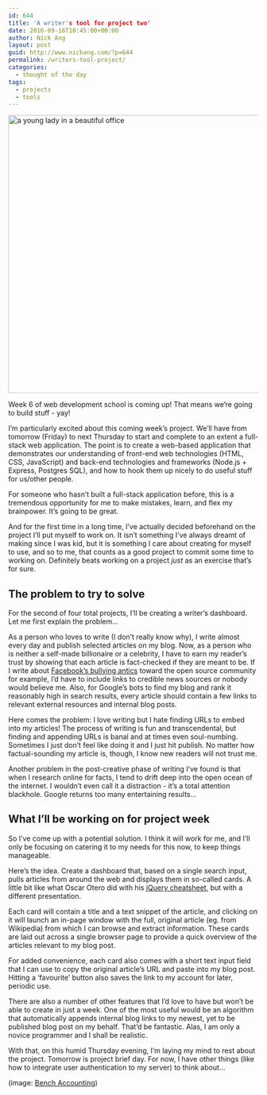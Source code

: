 ```yaml
---
id: 644
title: 'A writer's tool for project two'
date: 2016-09-16T10:45:00+00:00
author: Nick Ang
layout: post
guid: http://www.nickang.com/?p=644
permalink: /writers-tool-project/
categories:
  - thought of the day
tags:
  - projects
  - tools
---
```

<img src="http://www.nickang.com/wp-content/uploads/2016/09/writers-tool-1024x683.jpeg" alt="a young lady in a beautiful office" width="840" height="560" class="aligncenter size-large wp-image-647" />

Week 6 of web development school is coming up! That means we’re going to build stuff - yay!

I’m particularly excited about this coming week’s project. We’ll have from tomorrow (Friday) to next Thursday to start and complete to an extent a full-stack web application. The point is to create a web-based application that demonstrates our understanding of front-end web technologies (HTML, CSS, JavaScript) and back-end technologies and frameworks (Node.js + Express, Postgres SQL), and how to hook them up nicely to do useful stuff for us/other people. 

For someone who hasn’t built a full-stack application before, this is a tremendous opportunity for me to make mistakes, learn, and flex my brainpower. It’s going to be great.

And for the first time in a long time, I’ve actually decided beforehand on the project I’ll put myself to work on. It isn’t something I’ve always dreamt of making since I was kid, but it is something I care about creating for myself to use, and so to me, that counts as a good project to commit some time to working on. Definitely beats working on a project _just_ as an exercise that’s for sure. 

## The problem to try to solve

For the second of four total projects, I’ll be creating a writer’s dashboard. Let me first explain the problem…

As a person who loves to write (I don’t really know why), I write almost every day and publish selected articles on my blog. Now, as a person who is neither a self-made billionaire or a celebrity, I have to earn my reader’s trust by showing that each article is fact-checked if they are meant to be. If I write about [Facebook’s bullying antics](https://news.ycombinator.com/item?id=12108158) toward the open source community for example, I’d have to include links to credible news sources or nobody would believe me. Also, for Google’s bots to find my blog and rank it reasonably high in search results, every article should contain a few links to relevant external resources and internal blog posts.

Here comes the problem: I love writing but I hate finding URLs to embed into my articles! The process of writing is fun and transcendental, but finding and appending URLs is banal and at times even soul-numbing. Sometimes I just don’t feel like doing it and I just hit publish. No matter how factual-sounding my article is, though, I know new readers will not trust me.

Another problem in the post-creative phase of writing I’ve found is that when I research online for facts, I tend to drift deep into the open ocean of the internet. I wouldn’t even call it a distraction - it’s a total attention blackhole. Google returns too many entertaining results…

## What I’ll be working on for project week

So I’ve come up with a potential solution. I think it will work for me, and I’ll only be focusing on catering it to my needs for this now, to keep things manageable. 

Here’s the idea. Create a dashboard that, based on a single search input, pulls articles from around the web and displays them in so-called cards. A little bit like what Oscar Otero did with his [jQuery cheatsheet](https://oscarotero.com/jquery/), but with a different presentation.

Each card will contain a title and a text snippet of the article, and clicking on it will launch an in-page window with the full, original article (eg. from Wikipedia) from which I can browse and extract information. These cards are laid out across a single browser page to provide a quick overview of the articles relevant to my blog post.

For added convenience, each card also comes with a short text input field that I can use to copy the original article’s URL and paste into my blog post. Hitting a ‘favourite’ button also saves the link to my account for later, periodic use. 

There are also a number of other features that I’d love to have but won’t be able to create in just a week. One of the most useful would be an algorithm that automatically appends internal blog links to my newest, yet to be published blog post on my behalf. That’d be fantastic. Alas, I am only a novice programmer and I shall be realistic. 

With that, on this humid Thursday evening, I’m laying my mind to rest about the project. Tomorrow is project brief day. For now, I have other things (like how to integrate user authentication to my server) to think about… 

(image: [Bench Accounting](https://unsplash.com/@benchaccounting))